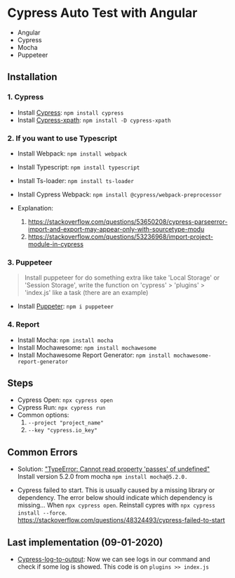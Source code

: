 # Cypress Auto Test with Angular

* Angular
* Cypress
* Mocha
* Puppeteer

## Installation

### 1. Cypress

* Install [Cypress](https://www.cypress.io): `npm install cypress `
* Install [Cypress-xpath](https://github.com/cypress-io/cypress-xpath): `npm install -D cypress-xpath`

### 2. If you want to use Typescript

* Install Webpack: `npm install webpack`
* Install Typescript: `npm install typescript`
* Install Ts-loader: `npm install ts-loader`
* Install Cypress Webpack: `npm install @cypress/webpack-preprocessor`

* Explanation:
  1. https://stackoverflow.com/questions/53650208/cypress-parseerror-import-and-export-may-appear-only-with-sourcetype-modu
  2. https://stackoverflow.com/questions/53236968/import-project-module-in-cypress
### 3.  Puppeteer

> Install puppeteer for do something extra like take 'Local Storage' or 'Session Storage', write the function on 'cypress' > 'plugins' > 'index.js' like a task (there are an example)
* Install [Puppeter](https://github.com/puppeteer/puppeteer): `npm i puppeteer`

### 4.  Report

* Install Mocha: `npm install mocha`
* Install Mochawesome: `npm install mochawesome`
* Install Mochawesome Report Generator: `npm install mochawesome-report-generator`

## Steps

* Cypress Open: `npx cypress open`
* Cypress Run: `npx cypress run`
* Common options:
  1. `--project "project_name"`
  2. `--key "cypress.io_key"`


## Common Errors

* Solution: ["TypeError: Cannot read property 'passes' of undefined"](https://stackoverflow.com/questions/55138378/got-typeerror-cannot-read-property-passes-of-undefined-using-cypress-when-gen)
Install version 5.2.0 from mocha `npm install mocha@5.2.0.`

* Cypress failed to start. This is usually caused by a missing library or dependency. The error below should indicate which dependency is missing... When `npx cypress open`.
Reinstall cypres with `npx cypress install --force`.
https://stackoverflow.com/questions/48324493/cypress-failed-to-start

## Last implementation (09-01-2020)
* [Cypress-log-to-output](https://github.com/flotwig/cypress-log-to-output): Now we can see logs in our command and check if some log is showed. This code is on `plugins >> index.js`
